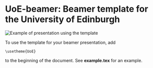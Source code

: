 # UoE-beamer: Beamer template for the University of Edinburgh

![Example of presentation using the template](https://github.com/mthulin/UoE-beamer/raw/master/example.png)

To use the template for your beamer presentation, add

    \usetheme{UoE}

to the beginning of the document. See **example.tex** for an example.
